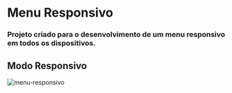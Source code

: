 # Menu Responsivo

### Projeto criado para o desenvolvimento de um menu responsivo em todos os dispositivos.

## Modo Responsivo 

![menu-responsivo](https://user-images.githubusercontent.com/115199808/213569765-9d47572e-fae1-42cd-81f3-722bd208bce9.gif)
